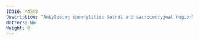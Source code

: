 ```yaml
---
ICD10: M45X8
Description: "Ankylosing spondylitis: Sacral and sacrococcygeal region"
Matters: No
Weight: 0
---
```


